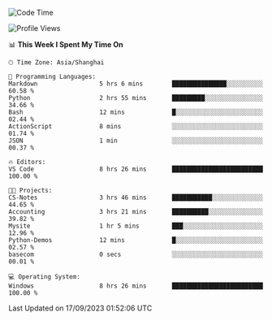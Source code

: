 <!--START_SECTION:waka-->
![Code Time](http://img.shields.io/badge/Code%20Time-1%2C251%20hrs%2019%20mins-blue)

![Profile Views](http://img.shields.io/badge/Profile%20Views-0-blue)

📊 **This Week I Spent My Time On** 

```text
🕑︎ Time Zone: Asia/Shanghai

💬 Programming Languages: 
Markdown                 5 hrs 6 mins        ███████████████░░░░░░░░░░   60.58 % 
Python                   2 hrs 55 mins       █████████░░░░░░░░░░░░░░░░   34.66 % 
Bash                     12 mins             █░░░░░░░░░░░░░░░░░░░░░░░░   02.44 % 
ActionScript             8 mins              ░░░░░░░░░░░░░░░░░░░░░░░░░   01.74 % 
JSON                     1 min               ░░░░░░░░░░░░░░░░░░░░░░░░░   00.37 % 

🔥 Editors: 
VS Code                  8 hrs 26 mins       █████████████████████████   100.00 % 

🐱‍💻 Projects: 
CS-Notes                 3 hrs 46 mins       ███████████░░░░░░░░░░░░░░   44.65 % 
Accounting               3 hrs 21 mins       ██████████░░░░░░░░░░░░░░░   39.82 % 
Mysite                   1 hr 5 mins         ███░░░░░░░░░░░░░░░░░░░░░░   12.96 % 
Python-Demos             12 mins             █░░░░░░░░░░░░░░░░░░░░░░░░   02.57 % 
basecom                  0 secs              ░░░░░░░░░░░░░░░░░░░░░░░░░   00.01 % 

💻 Operating System: 
Windows                  8 hrs 26 mins       █████████████████████████   100.00 % 
```


 Last Updated on 17/09/2023 01:52:06 UTC
<!--END_SECTION:waka-->